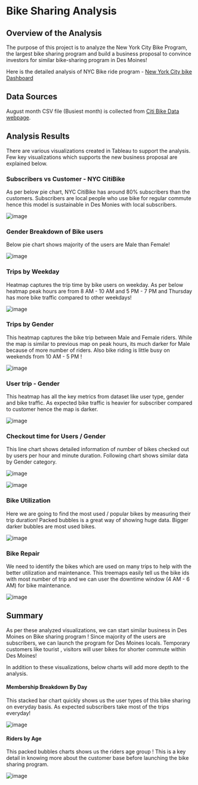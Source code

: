 # Bike Sharing Analysis

## Overview of the Analysis

The purpose of this project is to analyze the New York City Bike Program, the largest bike sharing program and build a business proposal to convince investors for similar bike-sharing program in Des Moines!

Here is the detailed analysis of NYC Bike ride program - [New York City bike Dashboard](https://public.tableau.com/app/profile/dhivya5143/viz/NYCBikeChallenge_16274960011200/NYCCitibikeanalysis?publish=yes)

## Data Sources

August month CSV file (Busiest month) is collected from [Citi Bike Data webpage](https://s3.amazonaws.com/tripdata/index.html).

## Analysis Results

There are various visualizations created in Tableau to support the analysis. Few key visualizations which supports the new business proposal are explained below.

### Subscribers vs Customer - NYC CitiBike

As per below pie chart, NYC CitiBike has around 80% subscribers than the customers. Subscribers are local people who use bike for regular commute hence this model is sustainable in Des Monies with local subscribers.

![image](https://user-images.githubusercontent.com/83181834/128300938-a7990a82-fcc3-43ac-af53-ef08311f1cea.png)

### Gender Breakdown of Bike users

Below pie chart shows majority of the users are Male than Female!

![image](https://user-images.githubusercontent.com/83181834/128301123-7bebee34-8939-4905-b957-a11a9017971e.png)

### Trips by Weekday

Heatmap captures the trip time by bike users on weekday. As per below heatmap peak hours are from 8 AM - 10 AM and 5 PM - 7 PM and Thursday has more bike traffic compared to other weekdays!

![image](https://user-images.githubusercontent.com/83181834/128301349-08f2a362-e834-4f09-921e-b74ab9e4b4a7.png)

### Trips by Gender

This heatmap captures the bike trip between Male and Female riders. While the map is similar to previous map on peak hours, its much darker for Male because of more number of riders. Also bike riding is little busy on weekends from 10 AM - 5 PM !

![image](https://user-images.githubusercontent.com/83181834/128301573-76826815-b8d7-493b-b43e-18b12b6a5e17.png)

### User trip - Gender

This heatmap has all the key metrics from dataset like user type, gender and bike traffic. As expected bike traffic is heavier for subscriber compared to customer hence the map is darker. 

![image](https://user-images.githubusercontent.com/83181834/128301773-9518c3a3-eb98-47fe-bb9e-927122897e79.png)


### Checkout time for Users / Gender

This line chart shows detailed information of number of bikes checked out by users per hour and minute duration. Following chart shows similar data by Gender category.

![image](https://user-images.githubusercontent.com/83181834/128302204-d7d298bd-4666-4847-9b60-50c526c978ea.png)

![image](https://user-images.githubusercontent.com/83181834/128302348-e77e9480-631a-46b0-9fd5-6d9456952837.png)

### Bike Utilization

Here we are going to find the most used / popular bikes by measuring their trip duration! Packed bubbles is a great way of showing huge data. Bigger darker bubbles are most used bikes.

![image](https://user-images.githubusercontent.com/83181834/128302540-30b72c3b-2453-46ec-9c92-34467791983b.png)

### Bike Repair

We need to identify the bikes which are used on many trips to help with the better utilization and maintenance. This treemaps easily tell us the bike ids with most number of trip and we can user the downtime window (4 AM - 6 AM) for bike maintenance. 

![image](https://user-images.githubusercontent.com/83181834/128302865-d7a1afb2-2de5-4cd3-b921-54b447aeae09.png)

## Summary

As per these analyzed visualizations, we can start similar business in Des Moines on Bike sharing program ! Since majority of the users are subscribers, we can launch the program for Des Moines locals. Temporary customers like tourist , visitors will user bikes for shorter commute within Des Moines! 

In addition to these visualizations, below charts will add more depth to the analysis. 

#### Membership Breakdown By Day

This stacked bar chart quickly shows us the user types of this bike sharing on everyday basis. As expected subscribers take most of the trips everyday!

![image](https://user-images.githubusercontent.com/83181834/128304690-5fec08f1-1901-4cf3-8953-ecbf58d2a831.png)

#### Riders by Age

This packed bubbles charts shows us the riders age group ! This is a key detail in knowing more about the customer base before launching the bike sharing program.

![image](https://user-images.githubusercontent.com/83181834/128304982-4ba42700-9b78-4d54-9b03-49c5bb2a76a5.png)
